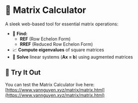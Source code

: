 # 🧮 Matrix Calculator

A sleek web-based tool for essential matrix operations:

- 🔢 **Find:**
  - **REF** (Row Echelon Form)
  - **RREF** (Reduced Row Echelon Form)
- 📈 **Compute eigenvalues** of square matrices
- 🧩 **Solve** linear systems (**Ax = b**) using augmented matrices



## 🚀 Try It Out

You can test the Matrix Calculator live here:  
[https://www.vannguyen.xyz/matrix/matrix.html](https://www.vannguyen.xyz/matrix/matrix.html)
